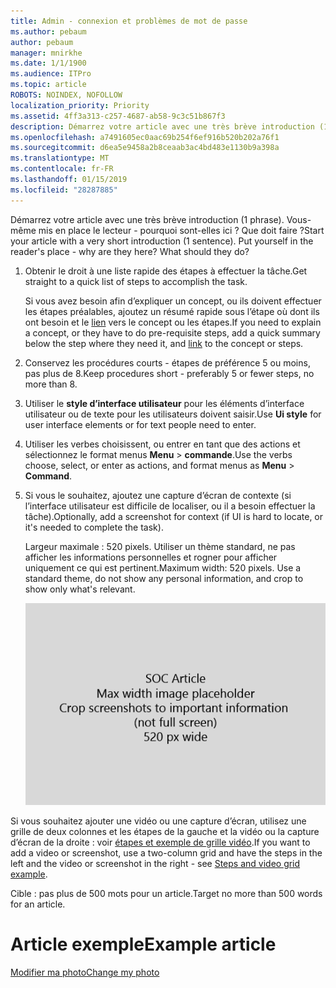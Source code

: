 ```yaml
---
title: Admin - connexion et problèmes de mot de passe
ms.author: pebaum
author: pebaum
manager: mnirkhe
ms.date: 1/1/1900
ms.audience: ITPro
ms.topic: article
ROBOTS: NOINDEX, NOFOLLOW
localization_priority: Priority
ms.assetid: 4ff3a313-c257-4687-ab58-9c3c51b867f3
description: Démarrez votre article avec une très brève introduction (1 phrase). Vous-même mis en place le lecteur - pourquoi sont-elles ici ? Que doit faire ?
ms.openlocfilehash: a7491605ec0aac69b254f6ef916b520b202a76f1
ms.sourcegitcommit: d6ea5e9458a2b8ceaab3ac4bd483e1130b9a398a
ms.translationtype: MT
ms.contentlocale: fr-FR
ms.lasthandoff: 01/15/2019
ms.locfileid: "28287885"
---
```

<span data-ttu-id="29bbb-p102">Démarrez votre article avec une très brève introduction (1 phrase). Vous-même mis en place le lecteur - pourquoi sont-elles ici ? Que doit faire ?</span><span class="sxs-lookup"><span data-stu-id="29bbb-p102">Start your article with a very short introduction (1 sentence). Put yourself in the reader's place - why are they here? What should they do?</span></span> 
  
1. <span data-ttu-id="29bbb-108">Obtenir le droit à une liste rapide des étapes à effectuer la tâche.</span><span class="sxs-lookup"><span data-stu-id="29bbb-108">Get straight to a quick list of steps to accomplish the task.</span></span>
    
    <span data-ttu-id="29bbb-109">Si vous avez besoin afin d’expliquer un concept, ou ils doivent effectuer les étapes préalables, ajoutez un résumé rapide sous l’étape où dont ils ont besoin et le [lien](https://support.office.com/article/f37e7984-cf03-4fde-92d3-82970d7e241b.aspx) vers le concept ou les étapes.</span><span class="sxs-lookup"><span data-stu-id="29bbb-109">If you need to explain a concept, or they have to do pre-requisite steps, add a quick summary below the step where they need it, and [link](https://support.office.com/article/f37e7984-cf03-4fde-92d3-82970d7e241b.aspx) to the concept or steps.</span></span> 
    
2. <span data-ttu-id="29bbb-110">Conservez les procédures courts - étapes de préférence 5 ou moins, pas plus de 8.</span><span class="sxs-lookup"><span data-stu-id="29bbb-110">Keep procedures short - preferably 5 or fewer steps, no more than 8.</span></span>
    
3. <span data-ttu-id="29bbb-111">Utiliser le **style d’interface utilisateur** pour les éléments d’interface utilisateur ou de texte pour les utilisateurs doivent saisir.</span><span class="sxs-lookup"><span data-stu-id="29bbb-111">Use **Ui style** for user interface elements or for text people need to enter.</span></span> 
    
4. <span data-ttu-id="29bbb-112">Utiliser les verbes choisissent, ou entrer en tant que des actions et sélectionnez le format menus **Menu** \> **commande**.</span><span class="sxs-lookup"><span data-stu-id="29bbb-112">Use the verbs choose, select, or enter as actions, and format menus as **Menu** \> **Command**.</span></span>
    
5. <span data-ttu-id="29bbb-113">Si vous le souhaitez, ajoutez une capture d’écran de contexte (si l’interface utilisateur est difficile de localiser, ou il a besoin effectuer la tâche).</span><span class="sxs-lookup"><span data-stu-id="29bbb-113">Optionally, add a screenshot for context (if UI is hard to locate, or it's needed to complete the task).</span></span>
    
    <span data-ttu-id="29bbb-p103">Largeur maximale : 520 pixels. Utiliser un thème standard, ne pas afficher les informations personnelles et rogner pour afficher uniquement ce qui est pertinent.</span><span class="sxs-lookup"><span data-stu-id="29bbb-p103">Maximum width: 520 pixels. Use a standard theme, do not show any personal information, and crop to show only what's relevant.</span></span> 
    
    ![Espace réservé - largeur maximale pour les images de l’article de sécurité sociale est 520 pixels](media/7d43d3be-8658-4a5b-aa15-ed62a47a2b24.png)
  
<span data-ttu-id="29bbb-117">Si vous souhaitez ajouter une vidéo ou une capture d’écran, utilisez une grille de deux colonnes et les étapes de la gauche et la vidéo ou la capture d’écran de la droite : voir [étapes et exemple de grille vidéo](https://support.office.com/article/14ce8e82-efa0-47f5-bb84-94f078db3dae.aspx).</span><span class="sxs-lookup"><span data-stu-id="29bbb-117">If you want to add a video or screenshot, use a two-column grid and have the steps in the left and the video or screenshot in the right - see [Steps and video grid example](https://support.office.com/article/14ce8e82-efa0-47f5-bb84-94f078db3dae.aspx).</span></span> 
  
<span data-ttu-id="29bbb-118">Cible : pas plus de 500 mots pour un article.</span><span class="sxs-lookup"><span data-stu-id="29bbb-118">Target no more than 500 words for an article.</span></span>
  
# <a name="example-article"></a><span data-ttu-id="29bbb-119">Article exemple</span><span class="sxs-lookup"><span data-stu-id="29bbb-119">Example article</span></span>

[<span data-ttu-id="29bbb-120">Modifier ma photo</span><span class="sxs-lookup"><span data-stu-id="29bbb-120">Change my photo</span></span>](https://support.office.com/article/555376e0-1fca-49ba-8434-307a0525c767.aspx)
  

